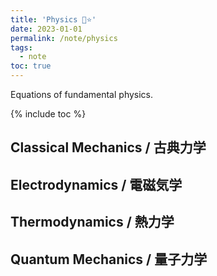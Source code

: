 ```yaml
---
title: 'Physics 🍊⭐'
date: 2023-01-01
permalink: /note/physics
tags:
  - note
toc: true
---
```


Equations of fundamental physics.

{% include toc %}

## Classical Mechanics / 古典力学

<!-- ### Newtonian Mechanics / ニュートン力学

$$
\begin{align*}
& \mathbf{F} = \frac{d\mathbf{P}}{dt} && \mathbf{P} = m\mathbf{v} && \\
& \mathbf{N} = \frac{d\mathbf{L}}{dt} && \mathbf{L} = m\mathbf{r}\times\mathbf{v} && \mathbf{N} = \mathbf{r}\times\mathbf{F} \\
& A = \frac{dE}{dt} && E = \frac{1}{2}m|\mathbf{v}|^2 + U && A = \mathbf{F^{(nc)}}\cdot\mathbf{v}
\end{align*}
$$
{: .notice--info}

$$
\begin{align*}
& \mathbf{F} = \frac{d\mathbf{P}}{dt} && \mathbf{P} = M\mathbf{V} && \mathbf{F} = \sum_{i}\mathbf{F^{(e)}_i} \\
& \mathbf{N} = \frac{d\mathbf{L}}{dt} && \mathbf{L} = M\mathbf{R}\times\mathbf{V} + \sum_{i}m_i\mathbf{r'_i}\times\mathbf{v'_i} && \mathbf{N} = \sum_{i}\mathbf{r_i}\times\mathbf{F^{(e)}_i} \\
& A = \frac{dE}{dt} && E = \frac{1}{2}M|\mathbf{V}|^2 + \sum_{i}\frac{1}{2}m_i|\mathbf{v'_i}|^2 + U && A = \sum_{i}\mathbf{F^{(nc)}_i}\cdot\mathbf{v_i}
\end{align*}
$$
{: .notice--info}

### Lagrangian Mechanics / ラグランジュ力学

$$
\begin{align*}
& \delta\int_{t_1}^{t_2}L(q_i, \dot{q_i}, \dots, t)\,dt = 0 && L = T - U \\
& \frac{\partial{L}}{\partial{q_i}} - \frac{d}{dt}\frac{\partial{L}}{\partial{\dot{q_i}}} = 0 \\
& \frac{\partial{L}}{\partial{q_i}} - \frac{d}{dt}\frac{\partial{L}}{\partial{\dot{q_i}}} + \sum_{j}\lambda_j\frac{\partial{F_j}}{\partial{q_i}} = 0
\end{align*}
$$
{: .notice--info}

$$
\begin{align*}
& H(q_i, p_i, \dots) = \sum_{j}\dot{q_j}\frac{\partial{L}}{\partial{\dot{q_j}}} - L \\
& \dot{q_i} = \quad\frac{\partial{H}}{\partial{p_i}} \\
& \dot{p_i} = -\frac{\partial{H}}{\partial{q_i}}
\end{align*}
$$
{: .notice--info}

### Conservation Law / 保存則

$$
\begin{align*}
& \mathbf{P} = const. && \mathbf{F} = 0 && U = const. \\
& \mathbf{L} = const. && \mathbf{r}\times\mathbf{F} = 0 && U = U(|\mathbf{r}|) \\
& E = const. && \mathbf{F^{(nc)}}\cdot\mathbf{v} = 0 && U = U(\mathbf{r})
\end{align*}
$$
{: .notice--info}

$$
\begin{align*}
& \mathbf{P} = const. && \sum_{i}\mathbf{F^{(e)}_i} = 0 && U = \sum_{i,j}U_{ij}(|\mathbf{r_i}-\mathbf{r_j}|) \\
& \mathbf{L} = const. && \sum_{i}\mathbf{r_i}\times\mathbf{F^{(e)}_i} = 0 && U = \sum_{i}U(|\mathbf{r_i}|)+\sum_{i,j}U_{ij}(|\mathbf{r_i}-\mathbf{r_j}|) \\
& E = const. && \sum_{i}\mathbf{F^{(nc)}_i}\cdot\mathbf{v_i} = 0 && U = U(\mathbf{r_i},\dots)
\end{align*}
$$
{: .notice--info} -->

## Electrodynamics / 電磁気学

## Thermodynamics / 熱力学

## Quantum Mechanics / 量子力学